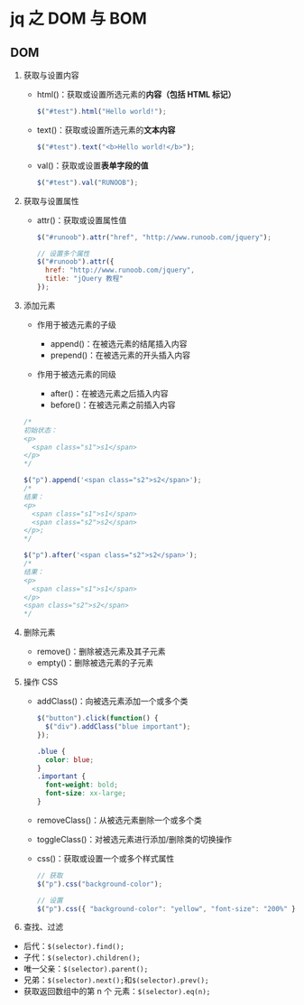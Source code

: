 # jq 之 DOM 与 BOM

## DOM

1. 获取与设置内容

   - html()：获取或设置所选元素的**内容（包括 HTML 标记）**

     ```js
     $("#test").html("Hello world!");
     ```

   - text()：获取或设置所选元素的**文本内容**

     ```js
     $("#test").text("<b>Hello world!</b>");
     ```

   - val()：获取或设置**表单字段的值**

     ```js
     $("#test").val("RUNOOB");
     ```

2. 获取与设置属性

   - attr()：获取或设置属性值

     ```js
     $("#runoob").attr("href", "http://www.runoob.com/jquery");
     ```

     ```js
     // 设置多个属性
     $("#runoob").attr({
       href: "http://www.runoob.com/jquery",
       title: "jQuery 教程"
     });
     ```

3. 添加元素

   - 作用于被选元素的子级

     - append()：在被选元素的结尾插入内容
     - prepend()：在被选元素的开头插入内容

   - 作用于被选元素的同级

     - after()：在被选元素之后插入内容
     - before()：在被选元素之前插入内容

   ```js
   /*
   初始状态：
   <p>
     <span class="s1">s1</span>
   </p>
   */

   $("p").append('<span class="s2">s2</span>');
   /*
   结果：
   <p>
     <span class="s1">s1</span>
     <span class="s2">s2</span>
   </p>;
   */

   $("p").after('<span class="s2">s2</span>');
   /*
   结果：
   <p>
     <span class="s1">s1</span>
   </p>
   <span class="s2">s2</span>
   */
   ```

4. 删除元素

   - remove()：删除被选元素及其子元素
   - empty()：删除被选元素的子元素

5. 操作 CSS

   - addClass()：向被选元素添加一个或多个类

     ```js
     $("button").click(function() {
       $("div").addClass("blue important");
     });
     ```

     ```css
     .blue {
       color: blue;
     }
     .important {
       font-weight: bold;
       font-size: xx-large;
     }
     ```

   - removeClass()：从被选元素删除一个或多个类
   - toggleClass()：对被选元素进行添加/删除类的切换操作
   - css()：获取或设置一个或多个样式属性

     ```js
     // 获取
     $("p").css("background-color");

     // 设置
     $("p").css({ "background-color": "yellow", "font-size": "200%" });
     ```

6. 查找、过滤

- 后代：`$(selector).find();`
- 子代：`$(selector).children();`
- 唯一父亲：`$(selector).parent();`
- 兄弟：`$(selector).next();`和`$(selector).prev();`
- 获取返回数组中的第 n 个 元素：`$(selector).eq(n);`
